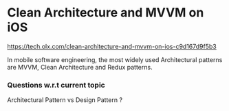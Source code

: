 # Clean Architecture and MVVM on iOS
https://tech.olx.com/clean-architecture-and-mvvm-on-ios-c9d167d9f5b3

In mobile software engineering, the most widely used Architectural patterns are MVVM, Clean Architecture and Redux patterns.




### Questions w.r.t current topic 
Architectural Pattern vs Design Pattern ?
